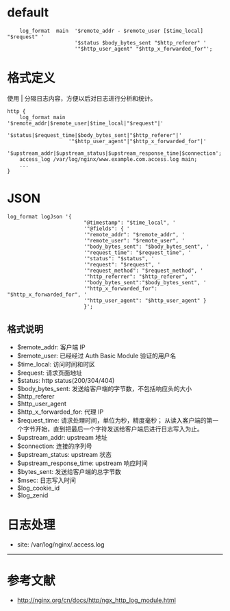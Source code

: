 # default

```
    log_format  main  '$remote_addr - $remote_user [$time_local] "$request" '
                      '$status $body_bytes_sent "$http_referer" '
                      '"$http_user_agent" "$http_x_forwarded_for"';
```



# 格式定义

使用 | 分隔日志内容，方便以后对日志进行分析和统计。

```
http {
    log_format main '$remote_addr|$remote_user|$time_local|"$request"|'
                    '$status|$request_time|$body_bytes_sent|"$http_referer"|'
                    '"$http_user_agent"|"$http_x_forwarded_for"|'
                    '$upstream_addr|$upstream_status|$upstream_response_time|$connection';
    access_log /var/log/nginx/www.example.com.access.log main;
    ...
}
```

# JSON

```
log_format logJson '{
                         "@timestamp": "$time_local", '
                         '"@fields": { '
                         '"remote_addr": "$remote_addr", '
                         '"remote_user": "$remote_user", '
                         '"body_bytes_sent": "$body_bytes_sent", '
                         '"request_time": "$request_time", '
                         '"status": "$status", '
                         '"request": "$request", '
                         '"request_method": "$request_method", '
                         '"http_referrer": "$http_referer", '
                         '"body_bytes_sent":"$body_bytes_sent", '
                         '"http_x_forwarded_for": "$http_x_forwarded_for", '
                         '"http_user_agent": "$http_user_agent" }
                         }';
```

## 格式说明
* $remote_addr: 客户端 IP
* $remote_user: 已经经过 Auth Basic Module 验证的用户名
* $time_local: 访问时间和时区
* $request: 请求页面地址
* $status: http status(200/304/404)
* $body_bytes_sent: 发送给客户端的字节数，不包括响应头的大小
* $http_referer
* $http_user_agent
* $http_x_forwarded_for: 代理 IP
* $request_time: 请求处理时间，单位为秒，精度毫秒； 从读入客户端的第一个字节开始，直到把最后一个字符发送给客户端后进行日志写入为止。
* $upstream_addr: upstream 地址
* $connection: 连接的序列号
* $upstream_status: upstream 状态
* $upstream_response_time: upstream 响应时间
* $bytes_sent: 发送给客户端的总字节数
* $msec: 日志写入时间
* $log_cookie_id
* $log_zenid


# 日志处理

- site: /var/log/nginx/<site>.access.log

---

# 参考文献
* http://nginx.org/cn/docs/http/ngx_http_log_module.html
